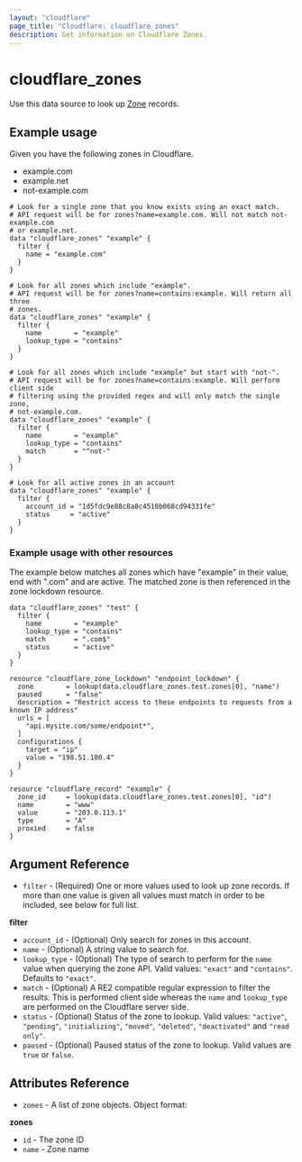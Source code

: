 ```yaml
---
layout: "cloudflare"
page_title: "Cloudflare: cloudflare_zones"
description: Get information on Cloudflare Zones.
---
```


# cloudflare_zones

Use this data source to look up [Zone][1] records.

## Example usage

Given you have the following zones in Cloudflare.

- example.com
- example.net
- not-example.com

```hcl
# Look for a single zone that you know exists using an exact match.
# API request will be for zones?name=example.com. Will not match not-example.com
# or example.net.
data "cloudflare_zones" "example" {
  filter {
    name = "example.com"
  }
}
```

```hcl
# Look for all zones which include "example".
# API request will be for zones?name=contains:example. Will return all three
# zones.
data "cloudflare_zones" "example" {
  filter {
    name        = "example"
    lookup_type = "contains"
  }
}
```

```hcl
# Look for all zones which include "example" but start with "not-".
# API request will be for zones?name=contains:example. Will perform client side
# filtering using the provided regex and will only match the single zone,
# not-example.com.
data "cloudflare_zones" "example" {
  filter {
    name        = "example"
    lookup_type = "contains"
    match       = "^not-"
  }
}
```

```hcl
# Look for all active zones in an account
data "cloudflare_zones" "example" {
  filter {
    account_id = "1d5fdc9e88c8a8c4518b068cd94331fe"
    status     = "active"
  }
}
```

### Example usage with other resources

The example below matches all zones which have "example" in their value, end
with ".com" and are active. The matched zone is then referenced in the zone
lockdown resource.

```hcl
data "cloudflare_zones" "test" {
  filter {
    name        = "example"
    lookup_type = "contains"
    match       = ".com$"
    status      = "active"
  }
}

resource "cloudflare_zone_lockdown" "endpoint_lockdown" {
  zone        = lookup(data.cloudflare_zones.test.zones[0], "name")
  paused      = "false"
  description = "Restrict access to these endpoints to requests from a known IP address"
  urls = [
    "api.mysite.com/some/endpoint*",
  ]
  configurations {
    target = "ip"
    value = "198.51.100.4"
  }
}

resource "cloudflare_record" "example" {
  zone_id     = lookup(data.cloudflare_zones.test.zones[0], "id")
  name        = "www"
  value       = "203.0.113.1"
  type        = "A"
  proxied     = false
}
```

## Argument Reference

- `filter` - (Required) One or more values used to look up zone records. If more than one value is given all
  values must match in order to be included, see below for full list.

**filter**

- `account_id` - (Optional) Only search for zones in this account.
- `name` - (Optional) A string value to search for.
- `lookup_type` - (Optional) The type of search to perform for the `name` value
  when querying the zone API. Valid values: `"exact"` and `"contains"`. Defaults
  to `"exact"`.
- `match` - (Optional) A RE2 compatible regular expression to filter the
  results. This is performed client side whereas the `name` and `lookup_type`
  are performed on the Cloudflare server side.
- `status` - (Optional) Status of the zone to lookup. Valid values: `"active"`,
  `"pending"`, `"initializing"`, `"moved"`, `"deleted"`, `"deactivated"` and
  `"read only"`.
- `paused` - (Optional) Paused status of the zone to lookup. Valid values are
  `true` or `false`.

## Attributes Reference

- `zones` - A list of zone objects. Object format:

**zones**

- `id` - The zone ID
- `name` - Zone name

[1]: https://api.cloudflare.com/#zone-properties
